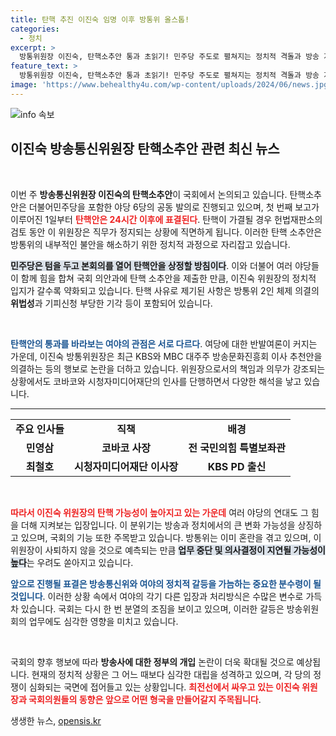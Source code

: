 ```yaml
---
title: 탄핵 추진 이진숙 임명 이후 방통위 올스톱!
categories:
  - 정치
excerpt: >
  방통위원장 이진숙, 탄핵소추안 통과 초읽기! 민주당 주도로 펼쳐지는 정치적 격돌과 방송 지배권을 둘러싼 긴장감이 고조되고 있습니다. 여야의 갈등이 국회의 전면전으로 번질 가능성은?
feature_text: >
  방통위원장 이진숙, 탄핵소추안 통과 초읽기! 민주당 주도로 펼쳐지는 정치적 격돌과 방송 지배권을 둘러싼 긴장감이 고조되고 있습니다. 여야의 갈등이 국회의 전면전으로 번질 가능성은?
image: 'https://www.behealthy4u.com/wp-content/uploads/2024/06/news.jpg'
---
```


<p><img src="https://www.behealthy4u.com/wp-content/uploads/2024/06/news.jpg" alt="info 속보" /></p>

<h2 data-ke-size="size26">이진숙 방송통신위원장 탄핵소추안 관련 최신 뉴스</h2>

<p data-ke-size="size16">&nbsp;</p>

<p>이번 주 <b>방송통신위원장 이진숙의 탄핵소추안</b>이 국회에서 논의되고 있습니다. 탄핵소추안은 더불어민주당을 포함한 야당 6당의 공동 발의로 진행되고 있으며, 첫 번째 보고가 이루어진 1일부터 <b><span style="color: #ee2323;">탄핵안은 24시간 이후에 표결된다</span></b>. 탄핵이 가결될 경우 헌법재판소의 검토 동안 이 위원장은 직무가 정지되는 상황에 직면하게 됩니다. 이러한 탄핵 소추안은 방통위의 내부적인 불안을 해소하기 위한 정치적 과정으로 자리잡고 있습니다.</p>

<p><b><span style="background-color: #21538527;">민주당은 텀을 두고 본회의를 열어 탄핵안을 상정할 방침이다</span></b>. 이와 더불어 여러 야당들이 함께 힘을 합쳐 국회 의안과에 탄핵 소추안을 제출한 만큼, 이진숙 위원장의 정치적 입지가 갈수록 약화되고 있습니다. 탄핵 사유로 제기된 사항은 방통위 2인 체제 의결의 <b>위법성</b>과 기피신청 부당한 기각 등이 포함되어 있습니다.</p>

<p data-ke-size="size16">&nbsp;</p>

<p><b><span style="color: #1a5490;">탄핵안의 통과를 바라보는 여야의 관점은 서로 다르다</span></b>. 여당에 대한 반발여론이 커지는 가운데, 이진숙 방통위원장은 최근 KBS와 MBC 대주주 방송문화진흥회 이사 추천안을 의결하는 등의 행보로 논란을 더하고 있습니다. 위원장으로서의 책임과 의무가 강조되는 상황에서도 코바코와 시청자미디어재단의 인사를 단행하면서 다양한 해석을 낳고 있습니다.</p>

<hr>

<table style="width: 100%; border-collapse: collapse;">
  <tr>
    <td style="text-align: center; height: 17px;"><b>주요 인사들</b></td>
    <td style="text-align: center; height: 17px;"><b>직책</b></td>
    <td style="text-align: center; height: 17px;"><b>배경</b></td>
  </tr>
  <tr>
    <td style="text-align: center; height: 17px;"><b>민영삼</b></td>
    <td style="text-align: center; height: 17px;"><b>코바코 사장</b></td>
    <td style="text-align: center; height: 17px;"><b>전 국민의힘 특별보좌관</b></td>
  </tr>
  <tr>
    <td style="text-align: center; height: 17px;"><b>최철호</b></td>
    <td style="text-align: center; height: 17px;"><b>시청자미디어재단 이사장</b></td>
    <td style="text-align: center; height: 17px;"><b>KBS PD 출신</b></td>
  </tr>
</table>

<p data-ke-size="size16">&nbsp;</p>

<p><b><span style="color: #ee2323;">따라서 이진숙 위원장의 탄핵 가능성이 높아지고 있는 가운데</span></b> 여러 야당의 연대도 그 힘을 더해 지켜보는 입장입니다. 이 분위기는 방송과 정치에서의 큰 변화 가능성을 상징하고 있으며, 국회의 기능 또한 주목받고 있습니다. 방통위는 이미 혼란을 겪고 있으며, 이 위원장이 사퇴하지 않을 것으로 예측되는 만큼 <b><span style="background-color: #21538527;">업무 중단 및 의사결정이 지연될 가능성이 높다</span></b>는 우려도 쏟아지고 있습니다.</p>

<p><b><span style="color: #1a5490;">앞으로 진행될 표결은 방송통신위와 여야의 정치적 갈등을 가늠하는 중요한 분수령이 될 것입니다</span></b>. 이러한 상황 속에서 여야의 각기 다른 입장과 처리방식은 수많은 변수로 가득 차 있습니다. 국회는 다시 한 번 분열의 조짐을 보이고 있으며, 이러한 갈등은 방송위원회의 업무에도 심각한 영향을 미치고 있습니다.</p>

<p data-ke-size="size16">&nbsp;</p>

<p>국회의 향후 행보에 따라 <b>방송사에 대한 정부의 개입</b> 논란이 더욱 확대될 것으로 예상됩니다. 현재의 정치적 상황은 그 어느 때보다 심각한 대립을 성격하고 있으며, 각 당의 정쟁이 심화되는 국면에 접어들고 있는 상황입니다. <b><span style="color: #ee2323;">최전선에서 싸우고 있는 이진숙 위원장과 국회의원들의 동향은 앞으로 어떤 형국을 만들어갈지 주목됩니다</span></b>.</p>
생생한 뉴스, <a href="https://opensis.kr" rel="dofollow">opensis.kr</a>


